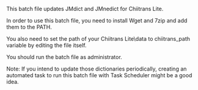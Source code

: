 This batch file updates JMdict and JMnedict for Chiitrans Lite.

In order to use this batch file, you need to install Wget and 7zip and add them to the PATH. 

You also need to set the path of your Chiitrans Lite\data to chiitrans_path variable by editing the file itself.

You should run the batch file as administrator. 

Note: If you intend to update those dictionaries periodically, creating an automated task to run this batch file with Task Scheduler might be a good idea.
